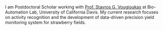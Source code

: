I am Postdoctoral Scholar working with [Prof. Stavros G. Vougioukas](https://faculty.engineering.ucdavis.edu/vougioukas/) at Bio-Automation Lab, University of California Davis. My current research focuses on activity recognition and the development of data-driven precision yield monitoring system for strawberry fields.